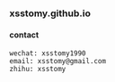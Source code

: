 ### xsstomy.github.io

#### contact 

```
wechat: xsstomy1990
email: xsstomy@gmail.com
zhihu: xsstomy
```
